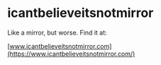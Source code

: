 # icantbelieveitsnotmirror
Like a mirror, but worse. Find it at:

[www.icantbelieveitsnotmirror.com](https://www.icantbelieveitsnotmirror.com/)
